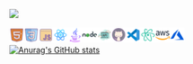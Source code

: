 ![](https://komarev.com/ghpvc/?username=arifmamon&color=green)

<img align="left" alt="Electron" width="26px" src="/icons/icons8-html-5-512.png">
<img align="left" alt="Electron" width="26px" src="/icons/icons8-css3-512.png">
<img align="left" alt="Electron" width="26px" src="/icons/icons8-javascript-512.png">
<img align="left" alt="Electron" width="26px" src="/icons/icons8-react-native-512.png">
<img align="left" alt="Electron" width="26px" src="/icons/icons8-java-512.png">
<img align="left" alt="Electron" width="26px" src="/icons/icons8-nodejs.svg">
<img align="left" alt="Electron" width="26px" src="/icons/icons8-api-500.png">

<img align="left" alt="Electron" width="26px" src="/icons/icons8-github-512.png">
<img align="left" alt="Electron" width="26px" src="/icons/icons8-visual-studio-code-2019-480.png">
<img align="left" alt="Electron" width="26px" src="/icons/icons8-atom-editor-480.png">

<img align="left" alt="Electron" width="26px" src="/icons/icons8-amazon-web-services-480.png">
<img align="left" alt="Electron" width="26px" src="/icons/icons8-azure-480.png">

<br>

[![Anurag's GitHub stats](https://github-readme-stats.vercel.app/api?username=arifmamon&show_icons=true&theme=radical)](https://github.com/anuraghazra/github-readme-stats)
